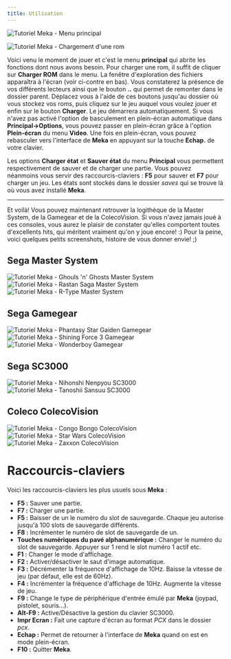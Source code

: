 ```yaml
---
title: Utilisation
---
```


![Tutoriel Meka - Menu principal](/emulators/meka/configure/princ.png)

![Tutoriel Meka - Chargement d'une rom](/emulators/meka/configure/load.png)

Voici venu le moment de jouer et c'est le menu **principal** qui abrite les fonctions dont nous avons besoin. Pour charger une rom, il suffit de cliquer sur **Charger ROM** dans le menu. La fenêtre d'exploration des fichiers apparaîtra à l'écran (voir ci-contre en bas). Vous constaterez la présence de vos différents lecteurs ainsi que le bouton **..** qui permet de remonter dans le dossier parent. Déplacez vous à l'aide de ces boutons jusqu'au dossier où vous stockez vos roms, puis cliquez sur le jeu auquel vous voulez jouer et enfin sur le bouton **Charger**. Le jeu démarrera automatiquement. Si vous n'avez pas activé l'option de basculement en plein-écran automatique dans **Principal-\>Options**, vous pouvez passer en plein-écran grâce à l'option **Plein-écran** du menu **Video**. Une fois en plein-écran, vous pouvez rebasculer vers l'interface de **Meka** en appuyant sur la touche **Echap.** de votre clavier.

Les options **Charger état** et **Sauver état** du menu **Principal** vous permettent respectivement de sauver et de charger une partie. Vous pouvez néanmoins vous servir des raccourcis-claviers : **F5** pour sauver et **F7** pour charger un jeu. Les états sont stockés dans le dossier _saves_ qui se trouve là où vous avez installé **Meka**.

---


Et voilà! Vous pouvez maintenant retrouver la logithèque de la Master System, de la Gamegear et de la ColecoVision. Si vous n'avez jamais joué à ces consoles, vous aurez le plaisir de constater qu'elles comportent toutes d'excellents hits, qui méritent vraiment qu'on y joue encore! :) Pour la peine, voici quelques petits screenshots, histoire de vous donner envie! ;)

## Sega Master System
![Tutoriel Meka - Ghouls 'n' Ghosts Master System](/emulators/meka/configure/gng.png "Ghouls 'n' Ghosts")
![Tutoriel Meka - Rastan Saga Master System](/emulators/meka/configure/rastan.png "Rastan Saga")
![Tutoriel Meka - R-Type Master System](/emulators/meka/configure/rtype.png "R-Type")

## Sega Gamegear
![Tutoriel Meka - Phantasy Star Gaiden Gamegear](/emulators/meka/configure/psg.png "Phantasy Star Gaiden")
![Tutoriel Meka - Shining Force 3 Gamegear](/emulators/meka/configure/sf3.png "Shining Force 3")
![Tutoriel Meka - Wonderboy Gamegear](/emulators/meka/configure/wboy.png "Wonderboy")

## Sega SC3000
![Tutoriel Meka - Nihonshi Nenpyou SC3000](/emulators/meka/configure/nihonshii.png "Nihonshi Nenpyou")
![Tutoriel Meka - Tanoshii Sansuu SC3000](/emulators/meka/configure/tanoshii.png "Tanoshii Sansuu")

## Coleco ColecoVision
![Tutoriel Meka - Congo Bongo ColecoVision](/emulators/meka/configure/congo.png "Congo Bongo")
![Tutoriel Meka - Star Wars ColecoVision](/emulators/meka/configure/starwars.png "Star Wars")
![Tutoriel Meka - Zaxxon ColecoVision](/emulators/meka/configure/zaxxon.png "Zaxxon")

# Raccourcis-claviers

Voici les raccourcis-claviers les plus usuels sous **Meka** :

* **F5 :** Sauver une partie.
* **F7 :** Charger une partie.
* **F5 :** Baisser de un le numéro du slot de sauvegarde. Chaque jeu autorise jusqu'à 100 slots de sauvegarde différents.
* **F8 :** Incrémenter le numéro de slot de sauvegarde de un.
* **Touches numériques du pavé alphanumérique :** Changer le numéro du slot de sauvegarde. Appuyer sur 1 rend le slot numéro 1 actif etc.
* **F1 :** Changer le mode d'affichage.
* **F2 :** Activer/désactiver le saut d'image automatique.
* **F3 :** Décrémenter la fréquence d'affichage de 10Hz. Baisse la vitesse de jeu (par défaut, elle est de 60Hz).
* **F4 :** Incrémenter la fréquence d'affichage de 10Hz. Augmente la vitesse de jeu.
* **F9 :** Change le type de périphérique d'entrée émulé par **Meka** (joypad, pistolet, souris...).
* **Alt-F9 :** Active/Désactive la gestion du clavier SC3000\.
* **Impr Ecran :** Fait une capture d'écran au format _PCX_ dans le dossier _pcx_.
* **Echap :** Permet de retourner à l'interface de **Meka** quand on est en mode plein-écran.
* **F10 :** Quitter **Meka**.
